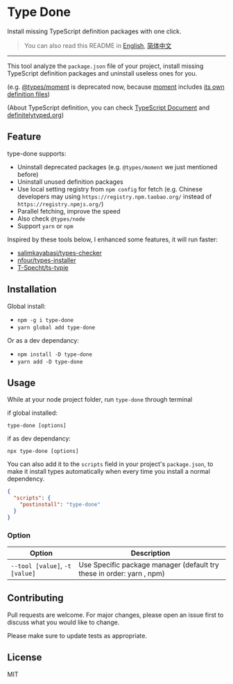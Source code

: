 # Type Done

Install missing TypeScript definition packages with one click.

> You can also read this README in [English](./README.md), [简体中文](./README.zh-hans.md)

---

This tool analyze the `package.json` file of your project, install missing TypeScript definition packages and uninstall useless ones for you.

(e.g. [@types/moment](https://www.npmjs.com/package/@types/moment) is deprecated now, because [moment](https://github.com/moment/moment) includes [its own definition files](https://github.com/moment/moment/blob/develop/moment.d.ts))

(About TypeScript definition, you can check [TypeScript Document](https://www.typescriptlang.org/docs/handbook/declaration-files/introduction.html) and [definitelytyped.org](http://definitelytyped.org/))

## Feature

type-done supports:

- Uninstall deprecated packages (e.g. `@types/moment` we just mentioned before)
- Uninstall unused definition packages
- Use local setting registry from `npm config` for fetch (e.g. Chinese developers may using `https://registry.npm.taobao.org/` instead of `https://registry.npmjs.org/`)
- Parallel fetching, improve the speed
- Also check `@types/node`
- Support `yarn` or `npm`

Inspired by these tools below, I enhanced some features, it will run faster:

- [salimkayabasi/types-checker](https://github.com/salimkayabasi/types-checker)
- [nfour/types-installer](https://github.com/nfour/types-installer)
- [T-Specht/ts-typie](https://github.com/T-Specht/ts-typie)

## Installation

Global install:

- `npm -g i type-done`
- `yarn global add type-done`

Or as a dev dependancy:

- `npm install -D type-done`
- `yarn add -D type-done`

## Usage

While at your node project folder, run `type-done` through terminal

if global installed:

`type-done [options]`

if as dev dependancy:

`npx type-done [options]`

You can also add it to the `scripts` field in your project's `package.json`, to make it install types automatically when every time you install a normal dependency.

```json
{
  "scripts": {
    "postinstall": "type-done"
  }
}
```

### Option

| Option                         | Description                                                           |
| ------------------------------ | --------------------------------------------------------------------- |
| `--tool [value]`, `-t [value]` | Use Specific package manager (default try these in order: yarn , npm) |

## Contributing

Pull requests are welcome. For major changes, please open an issue first to discuss what you would like to change.

Please make sure to update tests as appropriate.

## License

MIT
